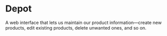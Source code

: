 # Depot
A web interface that lets us maintain our product information—create new products, edit existing products, delete unwanted ones, and so on.
